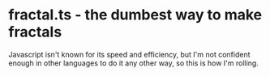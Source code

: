 # fractal.ts - the dumbest way to make fractals

Javascript isn't known for its speed and efficiency, but I'm not confident enough in other languages to do it any other way, so this is how I'm rolling.
